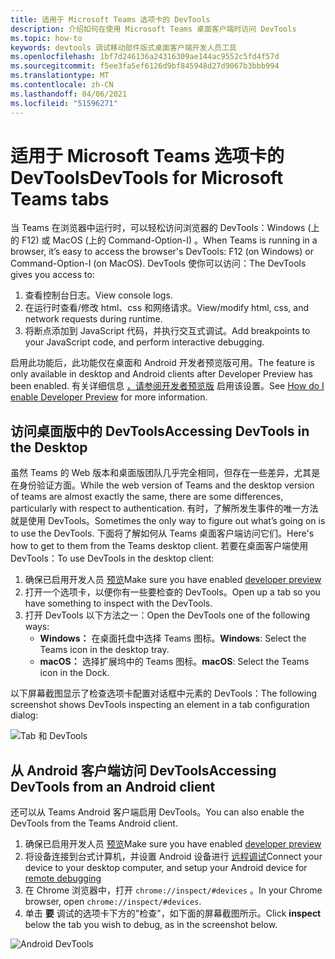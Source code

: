 ```yaml
---
title: 适用于 Microsoft Teams 选项卡的 DevTools
description: 介绍如何在使用 Microsoft Teams 桌面客户端时访问 DevTools
ms.topic: how-to
keywords: devtools 调试移动部件版式桌面客户端开发人员工具
ms.openlocfilehash: 1bf7d246136a24316309ae144ac9552c5fd4f57d
ms.sourcegitcommit: f5ee3fa5ef6126d9bf845948d27d9067b3bbb994
ms.translationtype: MT
ms.contentlocale: zh-CN
ms.lasthandoff: 04/06/2021
ms.locfileid: "51596271"
---
```

# <a name="devtools-for-microsoft-teams-tabs"></a><span data-ttu-id="8ba9a-104">适用于 Microsoft Teams 选项卡的 DevTools</span><span class="sxs-lookup"><span data-stu-id="8ba9a-104">DevTools for Microsoft Teams tabs</span></span>

<span data-ttu-id="8ba9a-105">当 Teams 在浏览器中运行时，可以轻松访问浏览器的 DevTools：Windows (上的 F12) 或 MacOS (上的 Command-Option-I) 。</span><span class="sxs-lookup"><span data-stu-id="8ba9a-105">When Teams is running in a browser, it’s easy to access the browser's DevTools: F12 (on Windows) or Command-Option-I (on MacOS).</span></span> <span data-ttu-id="8ba9a-106">DevTools 使你可以访问：</span><span class="sxs-lookup"><span data-stu-id="8ba9a-106">The DevTools gives you access to:</span></span>

1. <span data-ttu-id="8ba9a-107">查看控制台日志。</span><span class="sxs-lookup"><span data-stu-id="8ba9a-107">View console logs.</span></span>
1. <span data-ttu-id="8ba9a-108">在运行时查看/修改 html、css 和网络请求。</span><span class="sxs-lookup"><span data-stu-id="8ba9a-108">View/modify html, css, and network requests during runtime.</span></span>
1. <span data-ttu-id="8ba9a-109">将断点添加到 JavaScript 代码，并执行交互式调试。</span><span class="sxs-lookup"><span data-stu-id="8ba9a-109">Add breakpoints to your JavaScript code, and perform interactive debugging.</span></span>

<span data-ttu-id="8ba9a-110">启用此功能后，此功能仅在桌面和 Android 开发者预览版可用。</span><span class="sxs-lookup"><span data-stu-id="8ba9a-110">The feature is only available in desktop and Android clients after Developer Preview has been enabled.</span></span> <span data-ttu-id="8ba9a-111">有关详细信息 [，请参阅开发者预览版](~/resources/dev-preview/developer-preview-intro.md) 启用该设置。</span><span class="sxs-lookup"><span data-stu-id="8ba9a-111">See [How do I enable Developer Preview](~/resources/dev-preview/developer-preview-intro.md) for more information.</span></span>

## <a name="accessing-devtools-in-the-desktop"></a><span data-ttu-id="8ba9a-112">访问桌面版中的 DevTools</span><span class="sxs-lookup"><span data-stu-id="8ba9a-112">Accessing DevTools in the Desktop</span></span>

<span data-ttu-id="8ba9a-113">虽然 Teams 的 Web 版本和桌面版团队几乎完全相同，但存在一些差异，尤其是在身份验证方面。</span><span class="sxs-lookup"><span data-stu-id="8ba9a-113">While the web version of Teams and the desktop version of teams are almost exactly the same, there are some differences, particularly with respect to authentication.</span></span> <span data-ttu-id="8ba9a-114">有时，了解所发生事件的唯一方法就是使用 DevTools。</span><span class="sxs-lookup"><span data-stu-id="8ba9a-114">Sometimes the only way to figure out what’s going on is to use the DevTools.</span></span> <span data-ttu-id="8ba9a-115">下面将了解如何从 Teams 桌面客户端访问它们。</span><span class="sxs-lookup"><span data-stu-id="8ba9a-115">Here's how to get to them from the Teams desktop client.</span></span> <span data-ttu-id="8ba9a-116">若要在桌面客户端使用 DevTools：</span><span class="sxs-lookup"><span data-stu-id="8ba9a-116">To use DevTools in the desktop client:</span></span>

1. <span data-ttu-id="8ba9a-117">确保已启用开发人员 [预览](~/resources/dev-preview/developer-preview-intro.md)</span><span class="sxs-lookup"><span data-stu-id="8ba9a-117">Make sure you have enabled [developer preview](~/resources/dev-preview/developer-preview-intro.md)</span></span>
1. <span data-ttu-id="8ba9a-118">打开一个选项卡，以便你有一些要检查的 DevTools。</span><span class="sxs-lookup"><span data-stu-id="8ba9a-118">Open up a tab so you have something to inspect with the DevTools.</span></span>
1. <span data-ttu-id="8ba9a-119">打开 DevTools 以下方法之一：</span><span class="sxs-lookup"><span data-stu-id="8ba9a-119">Open the DevTools one of the following ways:</span></span>
    * <span data-ttu-id="8ba9a-120">**Windows：** 在桌面托盘中选择 Teams 图标。</span><span class="sxs-lookup"><span data-stu-id="8ba9a-120">**Windows**: Select the Teams icon in the desktop tray.</span></span>
    * <span data-ttu-id="8ba9a-121">**macOS：** 选择扩展坞中的 Teams 图标。</span><span class="sxs-lookup"><span data-stu-id="8ba9a-121">**macOS**: Select the Teams icon in the Dock.</span></span>

<span data-ttu-id="8ba9a-122">以下屏幕截图显示了检查选项卡配置对话框中元素的 DevTools：</span><span class="sxs-lookup"><span data-stu-id="8ba9a-122">The following screenshot shows DevTools inspecting an element in a tab configuration dialog:</span></span>

![Tab 和 DevTools](~/assets/images/dev-preview/tab-and-devtools.png)

## <a name="accessing-devtools-from-an-android-client"></a><span data-ttu-id="8ba9a-124">从 Android 客户端访问 DevTools</span><span class="sxs-lookup"><span data-stu-id="8ba9a-124">Accessing DevTools from an Android client</span></span>

<span data-ttu-id="8ba9a-125">还可以从 Teams Android 客户端启用 DevTools。</span><span class="sxs-lookup"><span data-stu-id="8ba9a-125">You can also enable the DevTools from the Teams Android client.</span></span>

1. <span data-ttu-id="8ba9a-126">确保已启用开发人员 [预览](~/resources/dev-preview/developer-preview-intro.md)</span><span class="sxs-lookup"><span data-stu-id="8ba9a-126">Make sure you have enabled [developer preview](~/resources/dev-preview/developer-preview-intro.md)</span></span>
1. <span data-ttu-id="8ba9a-127">将设备连接到台式计算机，并设置 Android 设备进行 [远程调试](https://developers.google.com/web/tools/chrome-devtools/remote-debugging/)</span><span class="sxs-lookup"><span data-stu-id="8ba9a-127">Connect your device to your desktop computer, and setup your Android device for [remote debugging](https://developers.google.com/web/tools/chrome-devtools/remote-debugging/)</span></span>
1. <span data-ttu-id="8ba9a-128">在 Chrome 浏览器中，打开 `chrome://inspect/#devices` 。</span><span class="sxs-lookup"><span data-stu-id="8ba9a-128">In your Chrome browser, open `chrome://inspect/#devices`.</span></span>
1. <span data-ttu-id="8ba9a-129">单击 **要** 调试的选项卡下方的"检查"，如下面的屏幕截图所示。</span><span class="sxs-lookup"><span data-stu-id="8ba9a-129">Click **inspect** below the tab you wish to debug, as in the screenshot below.</span></span>

![Android DevTools](~/assets/images/android-devtools.png)
